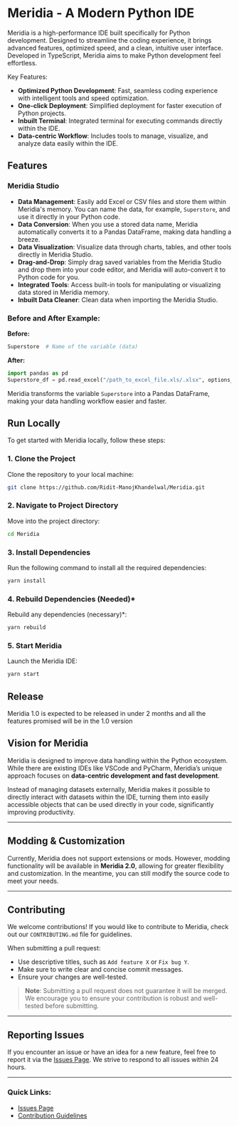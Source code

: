 
# Meridia - A Modern Python IDE

Meridia is a high-performance IDE built specifically for Python development. Designed to streamline the coding experience, it brings advanced features, optimized speed, and a clean, intuitive user interface. Developed in TypeScript, Meridia aims to make Python development feel effortless.

Key Features:
- **Optimized Python Development**: Fast, seamless coding experience with intelligent tools and speed optimization.
- **One-click Deployment**: Simplified deployment for faster execution of Python projects.
- **Inbuilt Terminal**: Integrated terminal for executing commands directly within the IDE.
- **Data-centric Workflow**: Includes tools to manage, visualize, and analyze data easily within the IDE.

## Features

### **Meridia Studio**
- **Data Management**: Easily add Excel or CSV files and store them within Meridia's memory. You can name the data, for example, `Superstore`, and use it directly in your Python code.
- **Data Conversion**: When you use a stored data name, Meridia automatically converts it to a Pandas DataFrame, making data handling a breeze.
- **Data Visualization**: Visualize data through charts, tables, and other tools directly in Meridia Studio.
- **Drag-and-Drop**: Simply drag saved variables from the Meridia Studio and drop them into your code editor, and Meridia will auto-convert it to Python code for you.
- **Integrated Tools**: Access built-in tools for manipulating or visualizing data stored in Meridia memory.
- **Inbuilt Data Cleaner**: Clean data when importing the Meridia Studio.

### **Before and After Example:**

**Before:**

```python
Superstore  # Name of the variable (data)
```

**After:**

```python
import pandas as pd
Superstore_df = pd.read_excel("/path_to_excel_file.xls/.xlsx", options_provided_by_user)
```

Meridia transforms the variable `Superstore` into a Pandas DataFrame, making your data handling workflow easier and faster.

## Run Locally

To get started with Meridia locally, follow these steps:

### 1. Clone the Project
Clone the repository to your local machine:

```bash
git clone https://github.com/Ridit-ManojKhandelwal/Meridia.git
```

### 2. Navigate to Project Directory
Move into the project directory:

```bash
cd Meridia
```

### 3. Install Dependencies
Run the following command to install all the required dependencies:

```bash
yarn install
```

### 4. Rebuild Dependencies (Needed)*
Rebuild any dependencies (necessary)*:

```bash
yarn rebuild
```

### 5. Start Meridia
Launch the Meridia IDE:

```bash
yarn start
```

## Release

Meridia 1.0 is expected to be released in under 2 months and all the features promised will be in the 1.0 version

## Vision for Meridia

Meridia is designed to improve data handling within the Python ecosystem. While there are existing IDEs like VSCode and PyCharm, Meridia’s unique approach focuses on **data-centric development and fast development**.

Instead of managing datasets externally, Meridia makes it possible to directly interact with datasets within the IDE, turning them into easily accessible objects that can be used directly in your code, significantly improving productivity.

---

## Modding & Customization

Currently, Meridia does not support extensions or mods. However, modding functionality will be available in **Meridia 2.0**, allowing for greater flexibility and customization. In the meantime, you can still modify the source code to meet your needs.

---

## Contributing

We welcome contributions! If you would like to contribute to Meridia, check out our `CONTRIBUTING.md` file for guidelines.

When submitting a pull request:
- Use descriptive titles, such as `Add feature X` or `Fix bug Y`.
- Make sure to write clear and concise commit messages.
- Ensure your changes are well-tested.

> **Note**: Submitting a pull request does not guarantee it will be merged. We encourage you to ensure your contribution is robust and well-tested before submitting.

---

## Reporting Issues

If you encounter an issue or have an idea for a new feature, feel free to report it via the [Issues Page](https://github.com/Ridit-ManojKhandelwal/Meridia/issues). We strive to respond to all issues within 24 hours.

---

### Quick Links:
- [Issues Page](https://github.com/Ridit-ManojKhandelwal/Meridia/issues)
- [Contribution Guidelines](CONTRIBUTING.md)
